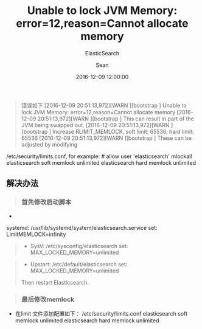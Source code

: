 ﻿---
layout:     post
title:      "Unable to lock JVM Memory: error=12,reason=Cannot allocate memory"
subtitle:   "ElasticSearch"
date:       2016-12-09 12:00:00
author:     "Sean"
header-img: "img/post-bg-android.jpg"
catalog: true
tags:
    - ElasticSearch
---

> 错误如下
[2016-12-09 20:51:13,972][WARN ][bootstrap                ] Unable to lock JVM Memory: error=12,reason=Cannot allocate memory
[2016-12-09 20:51:13,972][WARN ][bootstrap                ] This can result in part of the JVM being swapped out.
[2016-12-09 20:51:13,972][WARN ][bootstrap                ] Increase RLIMIT_MEMLOCK, soft limit: 65536, hard limit: 65536
[2016-12-09 20:51:13,972][WARN ][bootstrap                ] These can be adjusted by modifying

/etc/security/limits.conf, for example:
        # allow user 'elasticsearch' mlockall
        elasticsearch soft memlock unlimited
        elasticsearch hard memlock unlimited

## 解决办法
> ### 首先修改启动脚本 
*  
 systemd:
/usr/lib/systemd/system/elasticsearch.service set: LimitMEMLOCK=infinity
 
> * SysV:
/etc/sysconfig/elasticsearch set: MAX_LOCKED_MEMORY=unlimited

>* Upstart:
/etc/default/elasticsearch set: MAX_LOCKED_MEMORY=unlimited
>
> Then restart Elasticsearch.

> ### 最后修改memlock
  * 在limit 文件添加配置如下：
 /etc/security/limits.conf 
 elasticsearch soft memlock unlimited
 elasticsearch hard memlock unlimited
 
